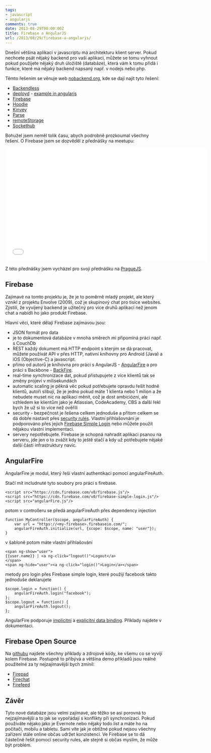 ```yaml
---
tags: 
- javascript
- angularjs
comments: true
date: 2013-08-29T00:00:00Z
title: Firebase a AngularJS
url: /2013/08/29/firebase-a-angularjs/
---
```


Dnešní většina aplikací v javascriptu má architekturu klient server. Pokud nechcete psát nějaký backend pro vaši aplikaci, můžete se tomu vyhnout pokud použijete nějaký druh úložiště (databáze), která vám k tomu přidá i funkce, které má nějaký backend napsaný např. v nodejs nebo php.

<!--more-->

Těmto řešením se věnuje web [nobackend.org](http://nobackend.org/solutions.html), kde se dají najít tyto řešení:

   * [Backendless](https://backendless.com/)
   * [deployd](http://deployd.com/) -  [example in angularjs](http://docs.deployd.com/docs/collections/examples/a-simple-todo-app-with-angular.md) 
   * [Firebase](http://www.firebase.com)
   * [Hoodie](http://hood.ie/)
   * [Kinvey](http://www.kinvey.com/)
   * [Parse](https://parse.com/)
   * [remoteStorage](http://remotestorage.io/)
   * [Sockethub](http://sockethub.org/)

Bohužel jsem neměl tolik času, abych podrobně prozkoumal všechny řešení. O Firebase jsem se dozvěděl z přednášky na meetupu:

<iframe width="640" height="360" src="//www.youtube.com/embed/C7ZI7z7qnHU?rel=0" frameborder="0" allowfullscreen></iframe>

Z této přednášky jsem vycházel pro svoji přednášku na [PragueJS](http://www.praguejs.cz).

## Firebase

Zajímavé na tomto projektu je, že je to poměrně mladý projekt, ale který vznikl z projektu Envolve (2009), což je skupinový chat pro tisíce websites. Zjistili, že vyvíjený backend je užitečný pro více druhů aplikací než jenom chat a nabídli ho jako produkt Firebase. 

Hlavní věci, které dělají Firebase zajímavou jsou:
- JSON formát pro data
- je to dokumentová databáze v mnoha směrech mi připomíná práci např. s CouchDb
- REST každý dokument má HTTP endpoint s kterým se dá pracovat, můžete používát API v přes HTTP, nativní knihovny pro Android (Java) a iOS (Objective-C) a javascript.
- přímo od autorů je knihovna pro práci s AngularJS - [AngularFire](http://angularfire.com/) a pro práci s Backbone - [BackFire](https://github.com/firebase/backfire).
- real-time synchronizace dat, pokud přistupujete z více klientů tak se změny projeví v milisekundách
- automatic scaling je pěkná věc pokud potřebujete opravdu řešit hodně klientů, autoři slibují, že je jedno pokud máte 1 klienta nebo 1 milion a že nebudete muset nic na aplikaci měnit, což je dost ambiciózní, ale vzhledem ke klientům jako je Atlassian, CodeAcademy, CBS a další řekl bych že už si to více než ověřili
- security - bezpečnost je řešena celkem jednoduše a přitom celkem se dá dobře nastavit přes [security rules](https://www.firebase.com/docs/security/security-rules.html). Vlastní přihlašovnání je podporováno přes jejich [Firebase Simple Login](https://www.firebase.com/docs/security/authentication.html) nebo můžete použít nějakou vlastní implementaci.
- servery nepotřebujete. Firebase je schopná nahradit aplikaci psanou na serveru, jde jen o to zvážit kdy to ještě stačí a kdy už potřebujete nějaké další části infrastruktury navíc.

## AngularFire

AngularFire je modul, který řeší vlastní authentikaci pomocí angularFireAuth.

Stačí mít includnuté tyto soubory pro práci s firebase.

    <script src="https://cdn.firebase.com/v0/firebase.js"/>
    <script src="https://cdn.firebase.com/v0/firebase-simple-login.js"/>
    <script src="angularFire.js"/>


potom v controlleru se předá angularFireAuth přes dependency injection

    function MyController($scope, angularFireAuth) {
        var url = "https://<my-firebase>.firebaseio.com/";
        angularFireAuth.initialize(url, {scope: $scope, name: "user"});
    }

v šabloně potom máte vlastní přihlašování

    <span ng-show="user">
    {{user.name}} | <a ng-click="logout()">Logout</a>
    </span>
    <span ng-hide="user"><a ng-click="login()">Login</a></span>


metody pro login přes Firebase simple login, které použijí facebook takto jednoduše deklarujete

    $scope.login = function() {
        angularFireAuth.login("facebook");
    };
    $scope.logout = function() {
        angularFireAuth.logout();
    };

AngularFire podporuje [implicitní](http://angularfire.com/documentation.html#implicit) a [explicitní data binding](http://angularfire.com/documentation.html#explicit). Příklady najdete v dokumentaci.

## Firebase Open Source

Na [githubu](http://firebase.github.io/) najdete všechny příklady a zdrojové kódy, ke všemu co se vyvíjí kolem Firebase. Postupně to přibývá a většina demo příkladů jsou reálně použitelné za ty nejzajímavější bych zmínil:

- [Firepad](http://www.firepad.io/)
- [Firechat](http://firebase.github.io/firechat/)
- [Firefeed](http://firefeed.io/)

## Závěr 

Tyto nové databáze jsou velmi zajímavé, ale těžko se asi porovná to nejzajímavější a to jak se vypořádají s konflikty při synchronizaci. Pokud používáte nějako jako je Evernote nebo nějaký todo list a máte ho na počítači, mobilu a tabletu. Sami víte jak je obtížné pokud nejsou všechny zařízení stále online občas udržet konzistenci. Ve Firebase se to dá částečně řešit pomocí security rules, ale stejně si občas myslím, že může být problém.

